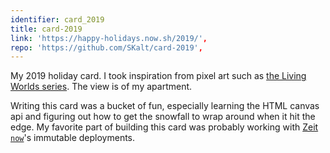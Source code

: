 ```yaml
---
identifier: card_2019
title: card-2019
link: 'https://happy-holidays.now.sh/2019/',
repo: 'https://github.com/SKalt/card-2019',
---
```


My 2019 holiday card.
I took inspiration from pixel art such as [the Living Worlds series](http://www.effectgames.com/demos/canvascycle/).
The view is of my apartment.

Writing this card was a bucket of fun, especially learning the HTML canvas api and figuring out how to get the snowfall to wrap around when it hit the edge.
My favorite part of building this card was probably working with [Zeit `now`](now.sh)'s immutable deployments.
